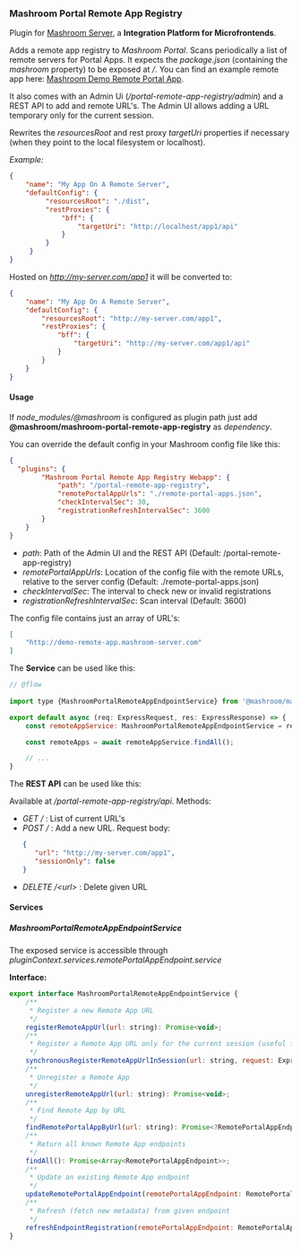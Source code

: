 
### Mashroom Portal Remote App Registry

Plugin for [Mashroom Server](https://www.mashroom-server.com), a **Integration Platform for Microfrontends**. 

Adds a remote app registry to _Mashroom Portal_. Scans periodically a list of remote servers for Portal Apps. 
It expects the _package.json_ (containing the _mashroom_ property) to be exposed at _/_. You can find an example
remote app here: [Mashroom Demo Remote Portal App](https://github.com/nonblocking/mashroom-demo-remote-portal-app).

It also comes with an Admin Ui (_/portal-remote-app-registry/admin_) and a REST API to add and remote URL's. The Admin UI allows adding a URL 
temporary only for the current session.

Rewrites the _resourcesRoot_ and rest proxy _targetUri_ properties if necessary (when they point to the local filesystem or localhost).

*Example:* 

```json
{
    "name": "My App On A Remote Server",
    "defaultConfig": {
         "resourcesRoot": "./dist",
         "restProxies": {
             "bff": {
                 "targetUri": "http://localhost/app1/api"
             }
         }
     }
}

```

Hosted on _http://my-server.com/app1_ it will be converted to:

```json
{
    "name": "My App On A Remote Server",
    "defaultConfig": {
        "resourcesRoot": "http://my-server.com/app1",
        "restProxies": {
            "bff": {
                "targetUri": "http://my-server.com/app1/api"
            }
        }
    }
}
```

#### Usage

If *node_modules/@mashroom* is configured as plugin path just add **@mashroom/mashroom-portal-remote-app-registry** as *dependency*.

You can override the default config in your Mashroom config file like this:

```json
{
  "plugins": {
        "Mashroom Portal Remote App Registry Webapp": {
            "path": "/portal-remote-app-registry",
            "remotePortalAppUrls": "./remote-portal-apps.json",
            "checkIntervalSec": 30,
            "registrationRefreshIntervalSec": 3600
        }
    }
}
```
 * _path_: Path of the Admin UI and the REST API (Default: /portal-remote-app-registry)
 * _remotePortalAppUrls_: Location of the config file with the remote URLs, relative to the server config (Default: ./remote-portal-apps.json)
 * _checkIntervalSec_: The interval to check new or invalid registrations
 * _registrationRefreshIntervalSec_: Scan interval (Default: 3600)
 
The config file contains just an array of URL's:

```json
[
    "http://demo-remote-app.mashroom-server.com"
]
``` 

The **Service** can be used like this:

```js
// @flow
    
import type {MashroomPortalRemoteAppEndpointService} from '@mashroom/mashroom-portal-remote-app-registry/type-definitions';

export default async (req: ExpressRequest, res: ExpressResponse) => {
    const remoteAppService: MashroomPortalRemoteAppEndpointService = req.pluginContext.services.remotePortalAppEndpoint.service;

    const remoteApps = await remoteAppService.findAll();

    // ...
}
```

The **REST API** can be used like this:

Available at _/portal-remote-app-registry/api_. Methods:

 * _GET /_ : List of current URL's
 * _POST /_ : Add a new URL. Request body:
    ```json
    {
       "url": "http://my-server.com/app1",
       "sessionOnly": false
    }
    ```
 * _DELETE /&lt;url&gt;_ : Delete given URL 

#### Services

##### MashroomPortalRemoteAppEndpointService

The exposed service is accessible through _pluginContext.services.remotePortalAppEndpoint.service_

**Interface:**

```js
export interface MashroomPortalRemoteAppEndpointService {
    /**
     * Register a new Remote App URL
     */
    registerRemoteAppUrl(url: string): Promise<void>;
    /**
     * Register a Remote App URL only for the current session (useful for testing)
     */
    synchronousRegisterRemoteAppUrlInSession(url: string, request: ExpressRequest): Promise<void>;
    /**
     * Unregister a Remote App
     */
    unregisterRemoteAppUrl(url: string): Promise<void>;
    /**
     * Find Remote App by URL
     */
    findRemotePortalAppByUrl(url: string): Promise<?RemotePortalAppEndpoint>;
    /**
     * Return all known Remote App endpoints
     */
    findAll(): Promise<Array<RemotePortalAppEndpoint>>;
    /**
     * Update an existing Remote App endpoint
     */
    updateRemotePortalAppEndpoint(remotePortalAppEndpoint: RemotePortalAppEndpoint): Promise<void>;
    /**
     * Refresh (fetch new metadata) from given endpoint
     */
    refreshEndpointRegistration(remotePortalAppEndpoint: RemotePortalAppEndpoint): Promise<void>;
}
```
